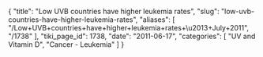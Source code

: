 {
  "title": "Low UVB countries have higher leukemia rates",
  "slug": "low-uvb-countries-have-higher-leukemia-rates",
  "aliases": [
    "/Low+UVB+countries+have+higher+leukemia+rates+\u2013+July+2011",
    "/1738"
  ],
  "tiki_page_id": 1738,
  "date": "2011-06-17",
  "categories": [
    "UV and Vitamin D",
    "Cancer - Leukemia"
  ]
}

